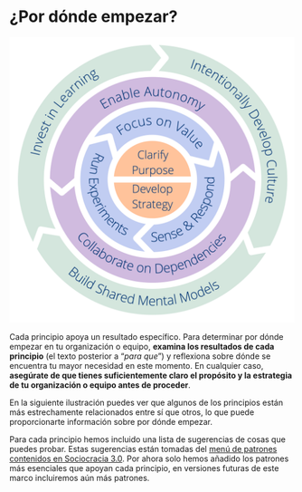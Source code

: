 # ¿Por dónde empezar?

![Diez principios para equipos y organizaciones en evolución](img/csf/csf-light.png)

Cada principio apoya un resultado específico. Para determinar por dónde empezar en tu organización o equipo, **examina los resultados de cada principio** (el texto posterior a “_para que_”) y reflexiona sobre dónde se encuentra tu mayor necesidad en este momento. En cualquier caso, **asegúrate de que tienes suficientemente claro el propósito y la estrategia de tu organización o equipo antes de proceder**.

En la siguiente ilustración puedes ver que algunos de los principios están más estrechamente relacionados entre sí que otros, lo que puede proporcionarte información sobre por dónde empezar.

Para cada principio hemos incluido una lista de sugerencias de cosas que puedes probar. Estas sugerencias están tomadas del  [menú de patrones contenidos en Sociocracia 3.0](http://patterns.sociocracy30.org). Por ahora solo hemos añadido los patrones más esenciales que apoyan cada principio, en versiones futuras de este marco incluiremos aún más patrones. 
